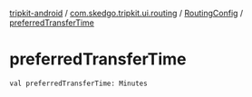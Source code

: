 [tripkit-android](../../index.md) / [com.skedgo.tripkit.ui.routing](../index.md) / [RoutingConfig](index.md) / [preferredTransferTime](./preferred-transfer-time.md)

# preferredTransferTime

`val preferredTransferTime: Minutes`